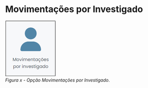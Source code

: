 # Movimentações por Investigado

![](img/MovInvestigados.png)<br>
*Figura x - Opção Movimentações por Investigado*. <br><br>


